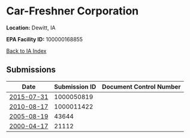 # Car-Freshner Corporation

**Location:** Dewitt, IA

**EPA Facility ID:** 100000168855

[Back to IA Index](../../index.md)

## Submissions

| Date | Submission ID | Document Control Number |
|------|--------------|-------------------------|
| [2015-07-31](submissions/1000050819.md) | 1000050819 |  |
| [2010-08-17](submissions/1000011422.md) | 1000011422 |  |
| [2005-08-19](submissions/43644.md) | 43644 |  |
| [2000-04-17](submissions/21112.md) | 21112 |  |
